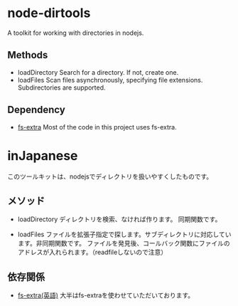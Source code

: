 # node-dirtools
A toolkit for working with directories in nodejs.

## Methods
- loadDirectory
  Search for a directory. If not, create one.
- loadFiles
  Scan files asynchronously, specifying file extensions. Subdirectories are supported.

## Dependency
- [fs-extra](https://github.com/jprichardson/node-fs-extra/)
  Most of the code in this project uses fs-extra.

# inJapanese
このツールキットは、nodejsでディレクトリを扱いやすくしたものです。

## メソッド
- loadDirectory
  ディレクトリを検索、なければ作ります。 同期関数です。
  
- loadFiles
  ファイルを拡張子指定で探します。サブディレクトリに対応しています。非同期関数です。
  ファイルを発見後、コールバック関数にファイルのアドレスが入れられます。（readfileしないので注意）

## 依存関係
- [fs-extra(英語)](https://github.com/jprichardson/node-fs-extra/)
  大半はfs-extraを使わせていただいております。
